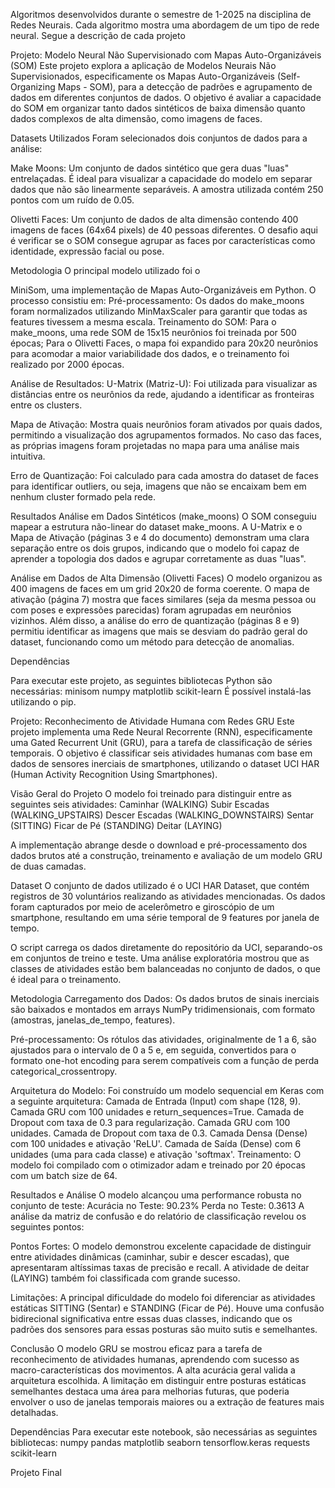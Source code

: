 Algoritmos desenvolvidos durante o semestre de 1-2025 na disciplina de Redes Neurais.
Cada algoritmo mostra uma abordagem de um tipo de rede neural. Segue a descrição de cada projeto


Projeto: Modelo Neural Não Supervisionado com Mapas Auto-Organizáveis (SOM)
Este projeto explora a aplicação de Modelos Neurais Não Supervisionados, especificamente os Mapas Auto-Organizáveis (Self-Organizing Maps - SOM), para a detecção de padrões e agrupamento de dados em diferentes conjuntos de dados. O objetivo é avaliar a capacidade do SOM em organizar tanto dados sintéticos de baixa dimensão quanto dados complexos de alta dimensão, como imagens de faces. 

Datasets Utilizados
Foram selecionados dois conjuntos de dados para a análise:

Make Moons: Um conjunto de dados sintético que gera duas "luas" entrelaçadas. É ideal para visualizar a capacidade do modelo em separar dados que não são linearmente separáveis. A amostra utilizada contém 250 pontos com um ruído de 0.05.

Olivetti Faces: Um conjunto de dados de alta dimensão contendo 400 imagens de faces (64x64 pixels) de 40 pessoas diferentes. O desafio aqui é verificar se o SOM consegue agrupar as faces por características como identidade, expressão facial ou pose.

Metodologia
O principal modelo utilizado foi o 

MiniSom, uma implementação de Mapas Auto-Organizáveis em Python. O processo consistiu em:
Pré-processamento: Os dados do make_moons foram normalizados utilizando MinMaxScaler para garantir que todas as features tivessem a mesma escala.
Treinamento do SOM:
Para o make_moons, uma rede SOM de 15x15 neurônios foi treinada por 500 épocas;
Para o Olivetti Faces, o mapa foi expandido para 20x20 neurônios para acomodar a maior variabilidade dos dados, e o treinamento foi realizado por 2000 épocas.

Análise de Resultados: U-Matrix (Matriz-U): Foi utilizada para visualizar as distâncias entre os neurônios da rede, ajudando a identificar as fronteiras entre os clusters.

Mapa de Ativação: Mostra quais neurônios foram ativados por quais dados, permitindo a visualização dos agrupamentos formados. No caso das faces, as próprias imagens foram projetadas no mapa para uma análise mais intuitiva.

Erro de Quantização: Foi calculado para cada amostra do dataset de faces para identificar outliers, ou seja, imagens que não se encaixam bem em nenhum cluster formado pela rede.

Resultados
Análise em Dados Sintéticos (make_moons)
O SOM conseguiu mapear a estrutura não-linear do dataset make_moons. A U-Matrix e o Mapa de Ativação (páginas 3 e 4 do documento) demonstram uma clara separação entre os dois grupos, indicando que o modelo foi capaz de aprender a topologia dos dados e agrupar corretamente as duas "luas".

Análise em Dados de Alta Dimensão (Olivetti Faces)
O modelo organizou as 400 imagens de faces em um grid 20x20 de forma coerente. O mapa de ativação (página 7) mostra que faces similares (seja da mesma pessoa ou com poses e expressões parecidas) foram agrupadas em neurônios vizinhos. Além disso, a análise do erro de quantização (páginas 8 e 9) permitiu identificar as imagens que mais se desviam do padrão geral do dataset, funcionando como um método para detecção de anomalias.

Dependências

Para executar este projeto, as seguintes bibliotecas Python são necessárias:
minisom 
numpy 
matplotlib 
scikit-learn 
É possível instalá-las utilizando o pip.



Projeto: Reconhecimento de Atividade Humana com Redes GRU
Este projeto implementa uma Rede Neural Recorrente (RNN), especificamente uma Gated Recurrent Unit (GRU), para a tarefa de classificação de séries temporais. O objetivo é classificar seis atividades humanas com base em dados de sensores inerciais de smartphones, utilizando o dataset UCI HAR (Human Activity Recognition Using Smartphones).

Visão Geral do Projeto
O modelo foi treinado para distinguir entre as seguintes seis atividades:
Caminhar (WALKING)
Subir Escadas (WALKING_UPSTAIRS)
Descer Escadas (WALKING_DOWNSTAIRS)
Sentar (SITTING)
Ficar de Pé (STANDING)
Deitar (LAYING)

A implementação abrange desde o download e pré-processamento dos dados brutos até a construção, treinamento e avaliação de um modelo GRU de duas camadas.

Dataset
O conjunto de dados utilizado é o UCI HAR Dataset, que contém registros de 30 voluntários realizando as atividades mencionadas. Os dados foram capturados por meio de acelerômetro e giroscópio de um smartphone, resultando em uma série temporal de 9 features por janela de tempo.

O script carrega os dados diretamente do repositório da UCI, separando-os em conjuntos de treino e teste. Uma análise exploratória mostrou que as classes de atividades estão bem balanceadas no conjunto de dados, o que é ideal para o treinamento.

Metodologia
Carregamento dos Dados: Os dados brutos de sinais inerciais são baixados e montados em arrays NumPy tridimensionais, com formato (amostras, janelas_de_tempo, features).

Pré-processamento: Os rótulos das atividades, originalmente de 1 a 6, são ajustados para o intervalo de 0 a 5 e, em seguida, convertidos para o formato one-hot encoding para serem compatíveis com a função de perda categorical_crossentropy.

Arquitetura do Modelo: Foi construído um modelo sequencial em Keras com a seguinte arquitetura:
Camada de Entrada (Input) com shape (128, 9).
Camada GRU com 100 unidades e return_sequences=True.
Camada de Dropout com taxa de 0.3 para regularização.
Camada GRU com 100 unidades.
Camada de Dropout com taxa de 0.3.
Camada Densa (Dense) com 100 unidades e ativação 'ReLU'.
Camada de Saída (Dense) com 6 unidades (uma para cada classe) e ativação 'softmax'.
Treinamento: O modelo foi compilado com o otimizador adam e treinado por 20 épocas com um batch size de 64.

Resultados e Análise
O modelo alcançou uma performance robusta no conjunto de teste:
Acurácia no Teste: 90.23%
Perda no Teste: 0.3613
A análise da matriz de confusão e do relatório de classificação revelou os seguintes pontos:

Pontos Fortes: O modelo demonstrou excelente capacidade de distinguir entre atividades dinâmicas (caminhar, subir e descer escadas), que apresentaram altíssimas taxas de precisão e recall. A atividade de deitar (LAYING) também foi classificada com grande sucesso.

Limitações: A principal dificuldade do modelo foi diferenciar as atividades estáticas SITTING (Sentar) e STANDING (Ficar de Pé). Houve uma confusão bidirecional significativa entre essas duas classes, indicando que os padrões dos sensores para essas posturas são muito sutis e semelhantes.

Conclusão
O modelo GRU se mostrou eficaz para a tarefa de reconhecimento de atividades humanas, aprendendo com sucesso as macro-características dos movimentos. A alta acurácia geral valida a arquitetura escolhida. A limitação em distinguir entre posturas estáticas semelhantes destaca uma área para melhorias futuras, que poderia envolver o uso de janelas temporais maiores ou a extração de features mais detalhadas.

Dependências
Para executar este notebook, são necessárias as seguintes bibliotecas:
numpy
pandas
matplotlib
seaborn
tensorflow.keras
requests
scikit-learn

Projeto Final
